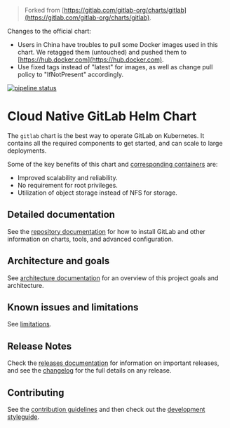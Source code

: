 > Forked from [https://gitlab.com/gitlab-org/charts/gitlab](https://gitlab.com/gitlab-org/charts/gitlab).

Changes to the official chart:

- Users in China have troubles to pull some Docker images used in this chart. We retagged them (untouched) and pushed them to [https://hub.docker.com](https://hub.docker.com).
- Use fixed tags instead of "latest" for images, as well as change pull policy to "IfNotPresent" accordingly.

[![pipeline status](https://gitlab.com/charts/gitlab/badges/master/pipeline.svg)](https://gitlab.com/charts/gitlab/pipelines)

# Cloud Native GitLab Helm Chart

The `gitlab` chart is the best way to operate GitLab on Kubernetes. It contains
all the required components to get started, and can scale to large deployments.

Some of the key benefits of this chart and [corresponding containers](https://gitlab.com/gitlab-org/build/CNG) are:

- Improved scalability and reliability.
- No requirement for root privileges.
- Utilization of object storage instead of NFS for storage.

## Detailed documentation

See the [repository documentation](doc/index.md) for how to install GitLab and
other information on charts, tools, and advanced configuration.

## Architecture and goals

See [architecture documentation](doc/architecture/index.md) for an overview
of this project goals and architecture.

## Known issues and limitations

See [limitations](doc/index.md#limitations).

## Release Notes

Check the [releases documentation](doc/releases/index.md) for information on important releases,
and see the [changelog](CHANGELOG.md) for the full details on any release.

## Contributing

See the [contribution guidelines](CONTRIBUTING.md) and then check out the
[development styleguide](doc/development/index.md).
